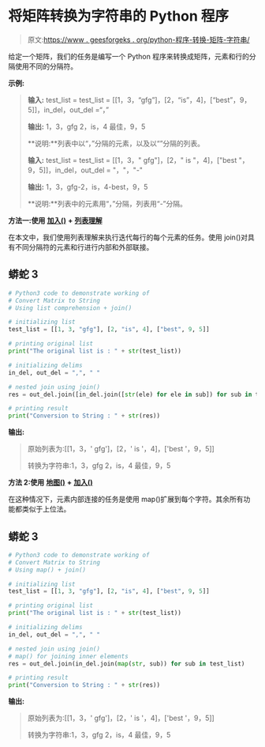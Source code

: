 # 将矩阵转换为字符串的 Python 程序

> 原文:[https://www . geesforgeks . org/python-程序-转换-矩阵-字符串/](https://www.geeksforgeeks.org/python-program-to-convert-matrix-to-string/)

给定一个矩阵，我们的任务是编写一个 Python 程序来转换成矩阵，元素和行的分隔使用不同的分隔符。

**示例:**

> **输入:** test_list = test_list = [[1，3，“gfg”]，[2，“is”，4]，[“best”，9，5]]，in_del，out_del =“，”
> 
> **输出:** 1，3，gfg 2，is，4 最佳，9，5
> 
> **说明:**列表中以“，”分隔的元素，以及以“”分隔的列表。
> 
> **输入:** test_list = test_list = [[1，3，" gfg"]，[2，" is "，4]，["best "，9，5]]，in_del，out_del = "，"，"-"
> 
> **输出:** 1，3，gfg-2，is，4-best，9，5
> 
> **说明:**列表中的元素用“，”分隔，列表用“-”分隔。

**方法一:使用** [**加入()**](https://www.geeksforgeeks.org/join-function-python/) **+** [**列表理解**](https://www.geeksforgeeks.org/comprehensions-in-python/)

在本文中，我们使用列表理解来执行迭代每行的每个元素的任务。使用 join()对具有不同分隔符的元素和行进行内部和外部联接。

## 蟒蛇 3

```py
# Python3 code to demonstrate working of
# Convert Matrix to String
# Using list comprehension + join()

# initializing list
test_list = [[1, 3, "gfg"], [2, "is", 4], ["best", 9, 5]]

# printing original list
print("The original list is : " + str(test_list))

# initializing delims
in_del, out_del = ",", " "

# nested join using join()
res = out_del.join([in_del.join([str(ele) for ele in sub]) for sub in test_list])

# printing result
print("Conversion to String : " + str(res))
```

**输出:**

> 原始列表为:[[1，3，' gfg']，[2，' is '，4]，['best '，9，5]]
> 
> 转换为字符串:1，3，gfg 2，is，4 最佳，9，5

**方法 2:使用** [**地图()**](https://www.geeksforgeeks.org/python-map-function/) **+** [**加入()**](https://www.geeksforgeeks.org/join-function-python/)

在这种情况下，元素内部连接的任务是使用 map()扩展到每个字符。其余所有功能都类似于上位法。

## 蟒蛇 3

```py
# Python3 code to demonstrate working of
# Convert Matrix to String
# Using map() + join()

# initializing list
test_list = [[1, 3, "gfg"], [2, "is", 4], ["best", 9, 5]]

# printing original list
print("The original list is : " + str(test_list))

# initializing delims
in_del, out_del = ",", " "

# nested join using join()
# map() for joining inner elements
res = out_del.join(in_del.join(map(str, sub)) for sub in test_list)

# printing result
print("Conversion to String : " + str(res))
```

**输出:**

> 原始列表为:[[1，3，' gfg']，[2，' is '，4]，['best '，9，5]]
> 
> 转换为字符串:1，3，gfg 2，is，4 最佳，9，5